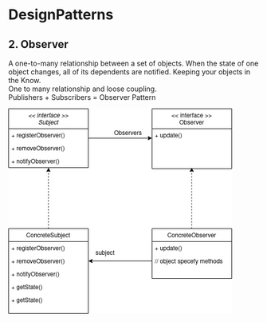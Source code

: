 # DesignPatterns

## 2. Observer  
A one-to-many relationship between a set of objects. When the state of one object changes, all of its dependents are notified. 
Keeping your objects in the Know.  
One to many relationship and loose coupling.  
Publishers + Subscribers = Observer Pattern  

![alt text](https://github.com/sameesh-s/DesignPatterns/blob/main/ObserverPattern.jpg?raw=true)

